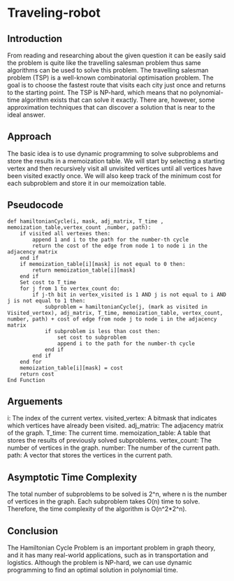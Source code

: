 # Traveling-robot
## Introduction 
From reading and researching about the given question it can be easily said the problem is quite like the travelling salesman problem thus same algorithms can be used to solve this problem.
The travelling salesman problem (TSP) is a well-known combinatorial optimisation problem. The goal is to choose the fastest route that visits each city just once and returns to the starting point.
The TSP is NP-hard, which means that no polynomial-time algorithm exists that can solve it exactly. There are, however, some approximation techniques that can discover a solution that is near to the ideal answer.
## Approach 
The basic idea is to use dynamic programming to solve subproblems and store the results in a memoization table. We will start by selecting a starting vertex and then recursively visit all unvisited vertices until all vertices have been visited exactly once. We will also keep track of the minimum cost for each subproblem and store it in our memoization table.

## Pseudocode 
```
def hamiltonianCycle(i, mask, adj_matrix, T_time , memoization_table,vertex_count ,number, path):
    if visited all vertexes then:
        append 1 and i to the path for the number-th cycle
        return the cost of the edge from node 1 to node i in the adjacency matrix
    end if
    if memoization_table[i][mask] is not equal to 0 then:
        return memoization_table[i][mask]
    end if
    Set cost to T_time
    for j from 1 to vertex_count do:
        if j-th bit in vertex_visited is 1 AND j is not equal to i AND j is not equal to 1 then:
            subproblem = hamiltonianCycle(j, (mark as visited in Visited_vertex), adj_matrix, T_time, memoization_table, vertex_count, number, path) + cost of edge from node j to node i in the adjacency matrix
            if subproblem is less than cost then:
                set cost to subproblem
                append i to the path for the number-th cycle
            end if
        end if
    end for
    memoization_table[i][mask] = cost
    return cost
End Function
```

## Arguements 
i: The index of the current vertex.
visited_vertex: A bitmask that indicates which vertices have already been visited.
adj_matrix: The adjacency matrix of the graph.
T_time: The current time.
memoization_table: A table that stores the results of previously solved subproblems.
vertex_count: The number of vertices in the graph.
number: The number of the current path.
path: A vector that stores the vertices in the current path.


## Asymptotic Time Complexity
The total number of subproblems to be solved is 2^n, where n is the number of vertices in the graph. Each subproblem takes O(n) time to solve. Therefore, the time complexity of the algorithm is O(n^2*2^n).

## Conclusion 
The Hamiltonian Cycle Problem is an important problem in graph theory, and it has many real-world applications, such as in transportation and logistics. Although the problem is NP-hard, we can use dynamic programming to find an optimal solution in polynomial time.